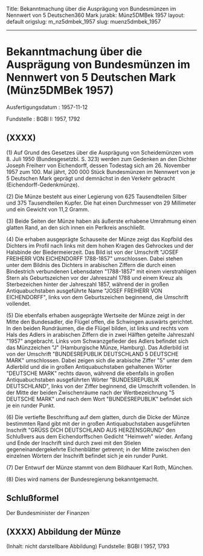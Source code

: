 Title: Bekanntmachung über die Ausprägung von Bundesmünzen im Nennwert von 5 Deutschen360
  Mark
jurabk: Münz5DMBek 1957
layout: default
origslug: m_nz5dmbek_1957
slug: muenz5dmbek_1957

---

# Bekanntmachung über die Ausprägung von Bundesmünzen im Nennwert von 5 Deutschen Mark (Münz5DMBek 1957)

Ausfertigungsdatum
:   1957-11-12

Fundstelle
:   BGBl I: 1957, 1792



## (XXXX)

(1) Auf Grund des Gesetzes über die Ausprägung von Scheidemünzen vom
8\. Juli 1950 (Bundesgesetzbl. S. 323) werden zum Gedenken an den
Dichter Joseph Freiherr von Eichendorff, dessen Todestag sich am 26.
November 1957 zum 100. Mal jährt, 200 000 Stück Bundesmünzen im
Nennwert von je 5 Deutschen Mark geprägt und demnächst in den Verkehr
gebracht (Eichendorff-Gedenkmünze).

(2) Die Münze besteht aus einer Legierung von 625 Tausendteilen Silber
und 375 Tausendteilen Kupfer. Die hat einen Durchmesser von 29
Millimeter und ein Gewicht von 11,2 Gramm.

(3) Beide Seiten der Münze haben als äußerste erhabene Umrahmung einen
glatten Rand, an den sich innen ein Perlkreis anschließt.

(4) Die erhaben ausgeprägte Schauseite der Münze zeigt das Kopfbild
des Dichters im Profil nach links mit dem hohen Kragen des Gehrockes
und der Halsbinde der Biedermeierzeit. Das Bild ist von der Umschrift
"JOSEF FREIHERR VON EICHENDORFF 1788-1857" umschlossen. Dabei stehen
unter dem Bildnis des Dichters in arabischen Ziffern die durch einen
Bindestrich verbundenen Lebensdaten "1788-1857" mit einem
vierstrahligen Stern als Geburtszeichen vor der Jahreszahl 1788 und
einem Kreuz als Sterbezeichen hinter der Jahreszahl 1857, während der
in großen Antiquabuchstaben ausgeführte Name "JOSEF FREIHERR VON
EICHENDORFF", links von dem Geburtszeichen beginnend, die Umschrift
vollendet.

(5) Die ebenfalls erhaben ausgeprägte Wertseite der Münze zeigt in der
Mitte den Bundesadler, die Flügel offen, die Schwingen auswärts
gerichtet. In den beiden Rundräumen, die die Flügel bilden, ist links
und rechts vom Hals des Adlers in arabischen Ziffern die in zwei
Hälften geteilte Jahreszahl "1957" angebracht. Links vom
Schwanzgefieder des Adlers befindet sich das Münzzeichen "J"
(Hamburgische Münze, Hamburg). Das Adlerbild ist von der Umschrift
"BUNDESREPUBLIK DEUTSCHLAND 5 DEUTSCHE MARK" umschlossen. Dabei zeigen
sich die arabische Ziffer "5" unter dem Adlerbild und die in großen
Antiquabuchstaben gehaltenen Wörter "DEUTSCHE MARK" rechts davon,
während die ebenfalls in großen Antiquabuchstaben ausgeführten Wörter
"BUNDESREPUBLIK DEUTSCHLAND", links von der Ziffer beginnend, die
Umschrift vollenden. In der Mitte der beiden Zwischenräume nach der
Wertbezeichnung "5 DEUTSCHE MARK" und nach dem Wort "BUNDESREPUBLIK"
befindet sich je ein runder Punkt.

(6) Die vertiefte Beschriftung auf dem glatten, durch die Dicke der
Münze bestimmten Rand gibt mit der in großen Antiquabuchstaben
ausgeführten Inschrift "GRÜSS DICH DEUTSCHLAND AUS HERZENSGRUND" den
Schlußvers aus dem Eichendorffschen Gedicht "Heimweh" wieder. Anfang
und Ende der Inschrift sind durch zwei mit den Stielen
gegeneinandergekehrte Eichenblätter getrennt; in der Mitte zwischen
den einzelnen Wörtern der Inschrift befindet sich je ein runder Punkt.

(7) Der Entwurf der Münze stammt von dem Bildhauer Karl Roth, München.

(8) Dies wird namens der Bundesregierung bekanntgemacht.


## Schlußformel

Der Bundesminister der Finanzen


## (XXXX) Abbildung der Münze

(Inhalt: nicht darstellbare Abbildung)
Fundstelle: BGBl I 1957, 1793


